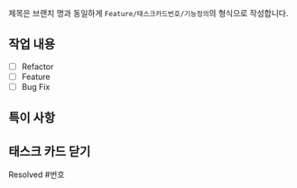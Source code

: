 제목은 브랜치 명과 동일하게 `Feature/태스크카드번호/기능정의`의 형식으로 작성합니다.

## 작업 내용

- [ ] Refactor
- [ ] Feature
- [ ] Bug Fix

## 특이 사항

## 태스크 카드 닫기

Resolved #번호
